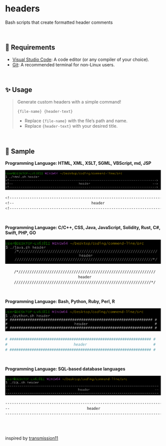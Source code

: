 # headers

Bash scripts that create formatted header comments

<br>

## 🎯 Requirements

- [Visual Studio Code](https://code.visualstudio.com/download): A code editor (or any compiler of your choice).
- [Git](https://git-scm.com/downloads): A recommended terminal for non-Linux users. 

<br>

## ✨ Usage

> Generate custom headers with a simple command!
> ```bash
> {file-name} {header-text}
> ```
> - Replace `{file-name}` with the file’s path and name.
> - Replace `{header-text}` with your desired title.

<br>

## 📝 Sample

**Programming Language: HTML, XML, XSLT, SGML, VBScript, md, JSP**

![alt text](./images/html.png)

```bash
<!------------------------------------------------------------------------------>
<!--                                   header                                 -->
<!------------------------------------------------------------------------------>
```

<br>

**Programming Language: C/C++, CSS, Java, JavaScript, Solidity, Rust, C#, Swift, PHP, GO**

![alt text](./images/java.png)

```bash
    /*//////////////////////////////////////////////////////////////
                                 header
    //////////////////////////////////////////////////////////////*/
```

<br>

**Programming Language: Bash, Python, Ruby, Perl, R**

![alt text](./images/python.png)

```bash
# ################################################################ #
#                              header                              #
# ################################################################ #
```

<br>

**Programming Language: SQL-based database languages**

![alt text](./images/SQL.png)

```bash
------------------------------------------------------------------------------
--                                   header                                 --
------------------------------------------------------------------------------
```

<br>
<br>

inspired by [transmission11](https://github.com/transmissions11/headers)